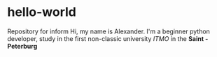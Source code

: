 # hello-world
 Repository for inform
 Hi, my name is Alexander. I'm a beginner python developer, study in the first non-classic university *ITMO* in the **Saint - Peterburg** 
